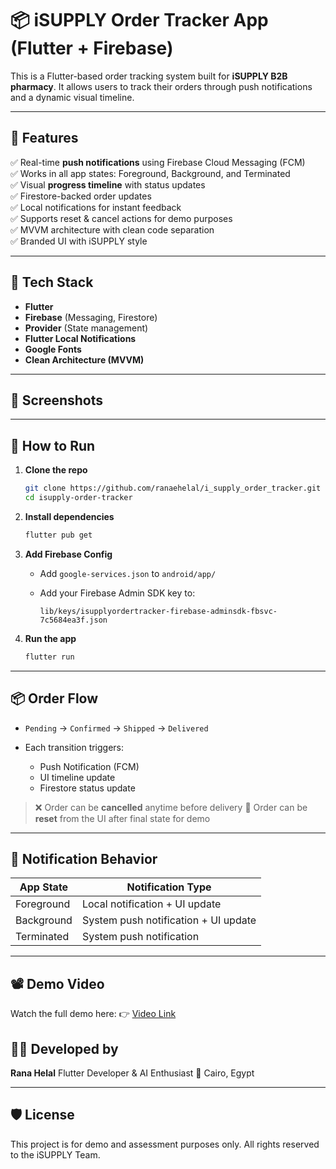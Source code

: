 

# 📦 iSUPPLY Order Tracker App (Flutter + Firebase)

This is a Flutter-based order tracking system built for **iSUPPLY B2B pharmacy**. It allows users to track their orders through push notifications and a dynamic visual timeline.

---

## 🎯 Features

✅ Real-time **push notifications** using Firebase Cloud Messaging (FCM)  
✅ Works in all app states: Foreground, Background, and Terminated  
✅ Visual **progress timeline** with status updates  
✅ Firestore-backed order updates  
✅ Local notifications for instant feedback  
✅ Supports reset & cancel actions for demo purposes  
✅ MVVM architecture with clean code separation  
✅ Branded UI with iSUPPLY style

---

## 🚀 Tech Stack

- **Flutter**
- **Firebase** (Messaging, Firestore)
- **Provider** (State management)
- **Flutter Local Notifications**
- **Google Fonts**
- **Clean Architecture (MVVM)**

---

## 📱 Screenshots


---

## 🔧 How to Run

1. **Clone the repo**
   ```bash
   git clone https://github.com/ranaehelal/i_supply_order_tracker.git
   cd isupply-order-tracker

2. **Install dependencies**

   ```bash
   flutter pub get
   ```

3. **Add Firebase Config**

   * Add `google-services.json` to `android/app/`
   * Add your Firebase Admin SDK key to:

     ```
     lib/keys/isupplyordertracker-firebase-adminsdk-fbsvc-7c5684ea3f.json
     ```

4. **Run the app**

   ```bash
   flutter run
   ```

---

## 📦 Order Flow

* `Pending` → `Confirmed` → `Shipped` → `Delivered`
* Each transition triggers:

  * Push Notification (FCM)
  * UI timeline update
  * Firestore status update

> ❌ Order can be **cancelled** anytime before delivery
> 🔁 Order can be **reset** from the UI after final state for demo

---

## 🔔 Notification Behavior

| App State  | Notification Type              |
| ---------- | ------------------------------ |
| Foreground | Local notification + UI update |
| Background | System push notification + UI update |
| Terminated | System push notification       |

---

## 📽️ Demo Video

Watch the full demo here:
👉 [Video Link](https://drive.google.com/file/d/15UWREIddMlBwz1a3i6J3aob_NfvIduJ0/view?usp=sharing)


## 👩‍💻 Developed by

**Rana Helal**
Flutter Developer & AI Enthusiast
📍 Cairo, Egypt

---

## 🛡️ License

This project is for demo and assessment purposes only. All rights reserved to the iSUPPLY Team.

```
